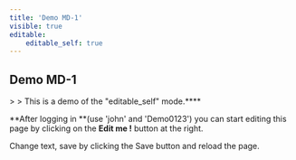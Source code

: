 ```yaml
---
title: 'Demo MD-1'
visible: true
editable:
    editable_self: true
---
```


## Demo MD-1
&gt; 
&gt; This is a demo of the "editable_self" mode.****

**After logging in **(use 'john' and 'Demo0123') you can start editing this page by clicking on the <b>Edit me !</b> button at the right.

Change text, save by clicking the Save button and reload the page.
